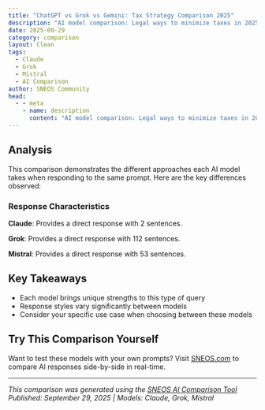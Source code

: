 ```yaml
---
title: "ChatGPT vs Grok vs Gemini: Tax Strategy Comparison 2025"
description: "AI model comparison: Legal ways to minimize taxes in 2025 - create a comprehensive tax optimization strategy..."
date: 2025-09-29
category: comparison
layout: Clean
tags:
  - Claude
  - Grok
  - Mistral
  - AI Comparison
author: SNEOS Community
head:
  - - meta
    - name: description
      content: "AI model comparison: Legal ways to minimize taxes in 2025 - create a comprehensive tax optimization strategy..."
---
```


<ChatComparison
  title="ChatGPT vs Grok vs Gemini: Tax Strategy Comparison 2025"
  prompt="Legal ways to minimize taxes in 2025 - create a comprehensive tax optimization strategy"
  :responses='{
    "Claude": "Invalid API source. Please specify \u0027openai\u0027, \u0027anthropic\u0027, \u0027gemini\u0027, \u0027gemini-grounding\u0027, \u0027deepseek\u0027, \u0027grok\u0027, \u0027grok-live\u0027, or \u0027mistral\u0027.",
    "Grok": "Creating a comprehensive tax optimization strategy for 2025 requires a combination of forward-thinking planning, knowledge of current tax laws, and adaptability to potential changes in legislation. Below, I provide a detailed guide to legally minimize taxes through various strategies. Note that tax laws and rates are subject to change, and this advice assumes current U.S. federal tax laws (as of 2023) with projections into 2025. Always consult a certified public accountant (CPA) or tax attorney to tailor these strategies to your specific situation and account for updates in tax policy.\n\nThis guide is divided into categories for individual taxpayers, small business owners, and investors, with actionable steps for each. I\u2019ll also address potential legislative changes to watch for in 2025.\n\n---\n\n### **General Principles of Tax Optimization**\n1. **Maximize Deductions and Credits**: Deductions reduce taxable income, while credits directly reduce the tax owed.\n2. **Leverage Tax-Deferred Accounts**: Deferring taxes on income (e.g., retirement accounts) can lower current tax liability.\n3. **Plan for Tax Brackets**: Manage income to stay in lower tax brackets or take advantage of progressive tax rates.\n4. **Stay Compliant**: Only use legal methods to avoid penalties or audits.\n5. **Anticipate Changes**: Monitor potential tax law changes for 2025, especially since key provisions of the 2017 Tax Cuts and Jobs Act (TCJA) are set to expire at the end of 2025 unless extended by Congress.\n\n---\n\n### **1. Individual Taxpayer Strategies**\nThese strategies apply to wage earners, freelancers, and individuals.\n\n#### **A. Maximize Retirement Contributions**\n- **401(k) or 403(b) Plans**: Contribute the maximum to employer-sponsored retirement plans. For 2023, the limit is $22,500 (under 50) and $30,000 (50\u002B with catch-up contributions). These limits may rise with inflation by 2025. Contributions reduce taxable income.\n- **Traditional IRA**: Contribute up to $6,500 (under 50) or $7,500 (50\u002B) annually (2023 limits, subject to inflation adjustments). Contributions are deductible if you meet income limits or don\u2019t have an employer plan.\n- **Roth IRA (if eligible)**: While contributions are not deductible, qualified withdrawals are tax-free. Use a Roth IRA if you expect to be in a higher tax bracket in retirement.\n- **Action**: Set up automatic contributions to hit annual limits early in the year to maximize tax-deferred growth.\n\n#### **B. Utilize Health Savings Accounts (HSAs)**\n- If you have a high-deductible health plan (HDHP), contribute to an HSA. For 2023, limits are $3,850 (individual) and $7,750 (family), with a $1,000 catch-up for those 55\u002B. Limits may increase by 2025.\n- Contributions are tax-deductible, grow tax-free, and withdrawals for qualified medical expenses are tax-free.\n- **Action**: Use HSAs as a long-term savings tool by paying medical expenses out of pocket now and reimbursing yourself later tax-free.\n\n#### **C. Itemize Deductions if Beneficial**\n- The TCJA increased the standard deduction ($12,950 for singles, $25,900 for married filing jointly in 2023), making itemizing less common. However, if your deductions exceed the standard amount, itemize for:\n  - Mortgage interest (on loans up to $750,000).\n  - State and local taxes (SALT), capped at $10,000 under TCJA (note: this cap expires in 2025, potentially allowing higher deductions if not extended).\n  - Charitable contributions (cash donations up to 60% of AGI are deductible).\n  - Medical expenses exceeding 7.5% of adjusted gross income (AGI).\n- **Action**: Bundle deductions (e.g., accelerate charitable giving into one year) to surpass the standard deduction threshold using a strategy like \u201Cbunching.\u201D\n\n#### **D. Take Advantage of Tax Credits**\n- **Earned Income Tax Credit (EITC)**: For low- to moderate-income individuals, especially with children.\n- **Child Tax Credit (CTC)**: Currently up to $2,000 per qualifying child under 17 (2023). Monitor potential expansions post-2025 if TCJA expires.\n- **Education Credits**: Claim the American Opportunity Credit (up to $2,500) or Lifetime Learning Credit (up to $2,000) for qualifying education expenses.\n- **Action**: Review eligibility for credits annually, as income phase-outs apply.\n\n#### **E. Manage Capital Gains**\n- If you have investments, time the sale of assets to minimize capital gains tax:\n  - Long-term gains (held over 1 year) are taxed at 0%, 15%, or 20%, depending on income.\n  - Harvest losses to offset gains (sell underperforming assets to reduce taxable gains).\n- **Action**: If 2025 income is low, consider realizing gains in the 0% bracket (up to $44,625 for singles, $89,250 for married filing jointly in 2023, adjusted for inflation).\n\n#### **F. Defer or Accelerate Income**\n- If expecting a higher or lower tax bracket in 2025, defer income (e.g., delay bonuses) or accelerate deductions (e.g., prepay expenses) to optimize your bracket.\n- **Action**: Work with your employer to adjust bonus timing if possible.\n\n---\n\n### **2. Small Business Owner Strategies**\nThese apply to sole proprietors, partnerships, S-Corps, and LLCs.\n\n#### **A. Choose the Right Business Structure**\n- **Sole Proprietorship/LLC**: Simplest, but no separation of personal and business taxes; self-employment tax (15.3%) applies.\n- **S-Corp**: Avoid self-employment tax on a portion of income by paying yourself a reasonable salary and taking the rest as distributions (subject to IRS scrutiny).\n- **C-Corp**: Lower corporate rate (21% under TCJA), but double taxation on dividends unless reinvested.\n- **Action**: Reevaluate structure with a tax advisor, especially if TCJA provisions (like the 21% corporate rate) change in 2025.\n\n#### **B. Claim the Qualified Business Income (QBI) Deduction**\n- Under TCJA, pass-through entities (sole proprietors, partnerships, S-Corps) can deduct up to 20% of qualified business income, subject to income limits and business type restrictions (phases out for high earners in certain fields like law or medicine).\n- Note: This deduction expires end of 2025 unless extended.\n- **Action**: Maximize QBI by managing taxable income below phase-out thresholds ($182,100 single, $364,200 married filing jointly in 2023, adjusted for inflation).\n\n#### **C. Deduct Business Expenses**\n- Deduct ordinary and necessary expenses: office supplies, travel, meals (50% deductible), home office (if meeting IRS criteria), and equipment.\n- Use Section 179 to deduct up to $1,160,000 (2023 limit) of equipment purchases in the year of acquisition, or bonus depreciation (phased down to 60% in 2023, potentially lower by 2025).\n- **Action**: Time large purchases to align with income spikes to offset higher tax brackets.\n\n#### **D. Hire Family Members**\n- Employ children or a spouse in the business to shift income into lower tax brackets. Pay must be reasonable for work performed.\n- **Action**: Ensure proper documentation and payroll compliance to avoid IRS challenges.\n\n#### **E. Set Up Retirement Plans for Self-Employed**\n- **SEP-IRA**: Contribute up to 25% of net earnings (max $66,000 in 2023, adjusted for inflation).\n- **Solo 401(k)**: Contribute as both employee (up to $22,500) and employer (up to 25% of compensation), with higher limits than SEP for smaller incomes.\n- **Action**: Establish a plan before year-end to maximize contributions.\n\n---\n\n### **3. Investor Strategies**\nThese apply to individuals with significant investment income or portfolios.\n\n#### **A. Use Tax-Advantaged Accounts**\n- Invest through retirement accounts (IRA, 401(k)) to defer taxes on gains, dividends, and interest.\n- **Action**: Rebalance portfolios within these accounts to avoid taxable events.\n\n#### **B. Tax-Loss Harvesting**\n- Sell investments at a loss to offset capital gains. Losses can also offset up to $3,000 of ordinary income annually, with excess carried forward.\n- **Action**: Review portfolio annually (especially in December) to identify harvesting opportunities without violating the \u201Cwash sale\u201D rule (30-day repurchase restriction).\n\n#### **C. Hold Investments Long-Term**\n- Long-term capital gains (assets held over 1 year) are taxed at lower rates than short-term gains (ordinary income rates).\n- **Action**: Avoid frequent trading unless within tax-advantaged accounts.\n\n#### **D. Consider Municipal Bonds**\n- Interest from municipal bonds is often exempt from federal (and sometimes state) taxes.\n- **Action**: Allocate a portion of fixed-income investments to munis if in a high tax bracket.\n\n#### **E. Estate Planning for Wealth Transfer**\n- Use the annual gift tax exclusion ($17,000 per recipient in 2023, likely higher by 2025) to transfer wealth tax-free.\n- Note: The estate tax exemption ($12.92 million per person in 2023) is set to revert to pre-TCJA levels (around $7 million, inflation-adjusted) after 2025 unless extended.\n- **Action**: Work with an estate planner to maximize exemptions before potential 2025 changes.\n\n---\n\n### **4. Anticipated Legislative Changes for 2025**\nSeveral TCJA provisions expire at the end of 2025, potentially impacting tax planning:\n- Individual tax rates may revert to pre-2017 levels (e.g.,",
    "Mistral": "Creating a comprehensive tax optimization strategy for 2025 involves leveraging various legal methods to minimize your tax liability. Here are some key strategies to consider:\n\n### 1. **Tax Planning and Timing**\n   - **Income Deferral:** Delay receiving income until the following year if you expect to be in a lower tax bracket.\n   - **Expense Acceleration:** Pay deductible expenses before the end of the year to reduce your taxable income.\n\n### 2. **Retirement Contributions**\n   - **401(k) and IRA Contributions:** Maximize contributions to retirement accounts like 401(k)s and IRAs, which can reduce your taxable income.\n   - **Roth IRA:** Consider contributing to a Roth IRA for tax-free withdrawals in retirement, though contributions are not tax-deductible.\n\n### 3. **Investment Strategies**\n   - **Tax-Loss Harvesting:** Sell investments at a loss to offset gains realized by selling other investments.\n   - **Qualified Dividends:** Invest in stocks that pay qualified dividends, which are taxed at a lower rate.\n   - **Municipal Bonds:** Invest in municipal bonds, which are typically exempt from federal taxes and may be exempt from state taxes.\n\n### 4. **Health Savings Accounts (HSAs)**\n   - **Contributions:** Maximize contributions to an HSA if you have a high-deductible health plan. Contributions are tax-deductible, and withdrawals for qualified medical expenses are tax-free.\n\n### 5. **Education Savings**\n   - **529 Plans:** Contribute to a 529 plan for education savings. Contributions grow tax-free, and withdrawals for qualified education expenses are tax-free.\n   - **Education Tax Credits:** Take advantage of education tax credits like the American Opportunity Tax Credit and the Lifetime Learning Credit.\n\n### 6. **Charitable Giving**\n   - **Donations:** Make charitable donations to qualified organizations. You can deduct these donations if you itemize your deductions.\n   - **Donor-Advised Funds:** Contribute to a donor-advised fund to get an immediate tax deduction and then distribute the funds to charities over time.\n\n### 7. **Business Owners**\n   - **Business Expenses:** Deduct legitimate business expenses to reduce taxable income.\n   - **Section 179 Deduction:** Take advantage of the Section 179 deduction to write off the full purchase price of qualifying equipment and software purchased during the tax year.\n   - **Qualified Business Income Deduction:** Utilize the 20% qualified business income deduction for pass-through entities.\n\n### 8. **Real Estate**\n   - **Mortgage Interest Deduction:** Deduct mortgage interest on your primary residence.\n   - **Property Taxes:** Deduct property taxes paid on your primary residence.\n   - **1031 Exchange:** Use a 1031 exchange to defer capital gains taxes on the sale of investment property by reinvesting the proceeds in a similar property.\n\n### 9. **Family and Gifting**\n   - **Gift Tax Exclusion:** Utilize the annual gift tax exclusion to make tax-free gifts to family members.\n   - **Estate Planning:** Implement estate planning strategies to minimize estate taxes, such as setting up trusts.\n\n### 10. **Tax Credits**\n   - **Earned Income Tax Credit (EITC):** If eligible, claim the EITC to reduce your tax liability.\n   - **Child Tax Credit:** Claim the child tax credit for qualifying dependents.\n   - **Electric Vehicle Tax Credit:** Take advantage of tax credits for purchasing electric vehicles.\n\n### 11. **Professional Advice**\n   - **Tax Advisor:** Consult with a tax advisor or accountant to tailor a tax optimization strategy to your specific situation.\n   - **Financial Planner:** Work with a financial planner to integrate tax planning into your overall financial strategy.\n\n### 12. **Stay Informed**\n   - **Tax Law Changes:** Stay updated on any changes in tax laws that may affect your strategy.\n   - **Tax Software:** Use tax preparation software to help identify potential deductions and credits.\n\n### Implementation Plan\n1. **Assess Current Situation:** Review your current financial situation, including income, expenses, investments, and tax liabilities.\n2. **Set Goals:** Define your tax optimization goals, such as reducing taxable income, maximizing deductions, or planning for future tax liabilities.\n3. **Develop Strategy:** Create a detailed plan incorporating the strategies mentioned above.\n4. **Monitor and Adjust:** Regularly review and adjust your strategy based on changes in your financial situation or tax laws.\n\nBy implementing these strategies, you can effectively minimize your tax liability while staying compliant with tax laws. Always consult with a tax professional to ensure you are taking full advantage of all available options."
  }'
  published-date="14:57"
/>

## Analysis

This comparison demonstrates the different approaches each AI model takes when responding to the same prompt. Here are the key differences observed:

### Response Characteristics

**Claude**: Provides a direct response with 2 sentences. 

**Grok**: Provides a direct response with 112 sentences. 

**Mistral**: Provides a direct response with 53 sentences. 

## Key Takeaways

- Each model brings unique strengths to this type of query
- Response styles vary significantly between models
- Consider your specific use case when choosing between these models

## Try This Comparison Yourself

Want to test these models with your own prompts? Visit [SNEOS.com](https://sneos.com) to compare AI responses side-by-side in real-time.

---

*This comparison was generated using the [SNEOS AI Comparison Tool](https://sneos.com)*
*Published: September 29, 2025 | Models: Claude, Grok, Mistral*
